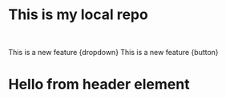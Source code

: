 # This is my local repo 
<br>

This is a new feature {dropdown}
This is a new feature {button}

<h1>Hello from header element</h1>
